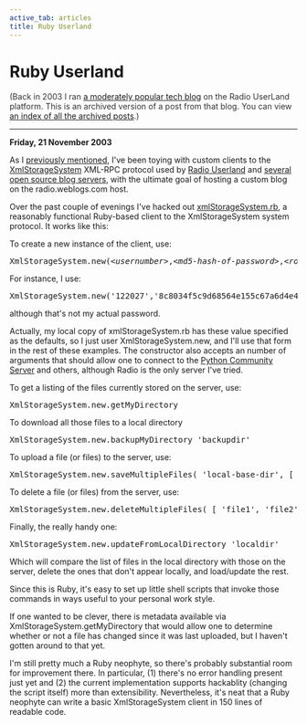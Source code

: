 ```yaml
---
active_tab: articles
title: Ruby Userland
---
```

# Ruby Userland

<div style="color:#333">(Back in 2003 I ran <a href="http://radio.weblogs.com/0122027/">a moderately popular tech blog</a> on the Radio UserLand platform.  This is an archived version of a post from that blog. You can view <a href="/articles/radio-blog/index.html">an index of all the archived posts</a>.)</div><hr>
<b>Friday, 21 November 2003</b>
<p>
As I <a href="http://radio.weblogs.com/0122027/2003/11/04.html#a95" title="Custom Radio UserLand Clients?">previously mentioned</a>, I've been toying with custom clients to the <a href="http://www.soapware.org/xmlStorageSystem">XmlStorageSystem</a> XML-RPC protocol used by <a href="http://radio.userland.com/">Radio Userland</a> and <a href="http://www.myelin.co.nz/wcswiki/w/CommunityServerWiki">several open source blog servers</a>, with the ultimate goal of hosting a custom blog on the radio.weblogs.com host.
</p><p>
Over the past couple of evenings I've hacked out <a href="/articles/radio-blog/xmlStorageSystem.rb.txt" title="xmlStorageSystem.rb">xmlStorageSystem.rb</a>, a reasonably functional Ruby-based client to the XmlStorageSystem system protocol.  It works like this:
</p>
<p>
To create a new instance of the client, use:
</p>
<pre>XmlStorageSystem.new(<i>&lt;usernumber&gt;</i>,<i>&lt;md5-hash-of-password&gt;</i>,<i>&lt;root-directory&gt;</i>)</pre>
<p>
For instance, I use:
</p>
<pre>XmlStorageSystem.new('122027','8c8034f5c9d68564e155c67a6d4e4612','/0122027/')</pre>
<p>
although that's not my actual password.
</p>
<p>
Actually, my local copy of xmlStorageSystem.rb has these value specified as the defaults, so I just user XmlStorageSystem.new, and I'll use that form in the rest of these examples.  The constructor also accepts an number of arguments that should allow one to connect to the <a href="http://www.pycs.net/">Python Community Server</a> and others, although Radio is the only server I've tried.
</p>
<p>
To get a listing of the files currently stored on the server, use:
</p>
<pre>XmlStorageSystem.new.getMyDirectory</pre>
<p>
To download all those files to a local directory
</p>
<pre>XmlStorageSystem.new.backupMyDirectory 'backupdir'</pre>
<p>
To upload a file (or files) to the server, use:
</p>
<pre>XmlStorageSystem.new.saveMultipleFiles( 'local-base-dir', [ 'file1', 'file2', 'etc' ])</pre>
<p>
To delete a file (or files)  from the server, use:
</p>
<pre>XmlStorageSystem.new.deleteMultipleFiles( [ 'file1', 'file2', 'etc' ])</pre>
<p>
Finally, the really handy one:
</p>
<pre>XmlStorageSystem.new.updateFromLocalDirectory 'localdir'</pre>
<p>
Which will compare the list of files in the local directory with those on the server, delete the ones that don't appear locally, and load/update the rest.
</p><p>
Since this is Ruby, it's easy to set up little shell scripts that invoke those commands in ways useful to your personal work style.
</p><p>
If one wanted to be clever, there is metadata available via XmlStorageSystem.getMyDirectory that would allow one to determine whether or not a file has changed since it was last uploaded, but I haven't gotten around to that yet.
</p><p>
I'm still pretty much a Ruby neophyte, so there's probably substantial room for improvement there.  In particular, (1) there's no error handling present just yet and (2) the current implementation supports hackablity (changing the script itself) more than extensibility.  Nevertheless, it's neat that a Ruby neophyte can write a basic XmlStorageSystem client in 150 lines of readable code.
</p>
